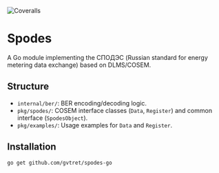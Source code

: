 ![Coveralls](https://img.shields.io/coverallsCoverage/github/gvtret/spodes-go)
# Spodes

A Go module implementing the СПОДЭС (Russian standard for energy metering data exchange) based on DLMS/COSEM.

## Structure

- `internal/ber/`: BER encoding/decoding logic.
- `pkg/spodes/`: COSEM interface classes (`Data`, `Register`) and common interface (`SpodesObject`).
- `pkg/examples/`: Usage examples for `Data` and `Register`.

## Installation

```bash
go get github.com/gvtret/spodes-go